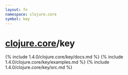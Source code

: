 ```yaml
---
layout: fn
namespace: clojure.core
symbol: key
---
```


# [clojure.core](../)/key

{% include 1.4.0/clojure.core/key/docs.md %}
{% include 1.4.0/clojure.core/key/examples.md %}
{% include 1.4.0/clojure.core/key/src.md %}

